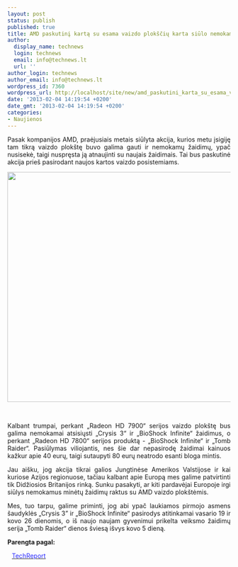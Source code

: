 ```yaml
---
layout: post
status: publish
published: true
title: AMD paskutinį kartą su esama vaizdo plokščių karta siūlo nemokamus žaidimus
author:
  display_name: technews
  login: technews
  email: info@technews.lt
  url: ''
author_login: technews
author_email: info@technews.lt
wordpress_id: 7360
wordpress_url: http://localhost/site/new/amd_paskutini_karta_su_esama_vaizdo_ploksciu_karta_siulo_nemokamus_zaidimus/
date: '2013-02-04 14:19:54 +0200'
date_gmt: '2013-02-04 14:19:54 +0200'
categories:
- Naujienos
---
```

<p style="text-align:justify">Pasak kompanijos AMD, praėjusiais metais siūlyta akcija, kurios metu įsigiję tam tikrą vaizdo plokštę buvo galima gauti ir nemokamų žaidimų, ypač nusisekė, taigi nuspręsta ją atnaujinti su naujais žaidimais. Tai bus paskutinė akcija prieš pasirodant naujos kartos vaizdo posistemiams.</p>
<p style="text-align:center"> <a target="blank" href="http://www.technologijos.lt/upload/image/n/technologijos/it/S-30942/amdoffefr.jpg"><img alt="" src="http://www.technologijos.lt/upload/image/n/technologijos/it/S-30942/1-amdoffefr.jpg" style="width: 520px;" /></a></p>
<div style="text-align:center"> <strong></strong><br/><em></em></div>
<div style="text-align:justify"><!--[if gte mso 9]><![endif]--><!--[if gte mso 9]><xml></p>
<p>  Normal<br />
  0</p>
<p>  false<br />
  false<br />
  false</p>
<p>  EN-US<br />
  X-NONE<br />
  X-NONE</p>
<p></xml><![endif]--><!--[if gte mso 9]><![endif]--><!--[if gte mso 10]></p>
<style>
 /* Style Definitions */<br />
 table.MsoNormalTable<br />
	{mso-style-name:"Table Normal";<br />
	mso-style-parent:"";<br />
	line-height:115%;<br />
	font-size:11.0pt;"Calibri","sans-serif";}<br />
</style>
<p><![endif]--><!--[if gte mso 9]><![endif]--><!--[if gte mso 9]><xml></p>
<p>  Normal<br />
  0</p>
<p>  false<br />
  false<br />
  false</p>
<p>  EN-US<br />
  X-NONE<br />
  X-NONE</p>
<p></xml><![endif]--><!--[if gte mso 9]><![endif]--><!--[if gte mso 10]></p>
<style>
 /* Style Definitions */<br />
 table.MsoNormalTable<br />
	{mso-style-name:"Table Normal";<br />
	mso-style-parent:"";<br />
	line-height:115%;<br />
	font-size:11.0pt;"Calibri","sans-serif";}<br />
</style>
<p><![endif]--></p>
<p><span>Kalbant trumpai, perkant &bdquo;Radeon HD 7900&ldquo; serijos vaizdo plokštę bus galima nemokamai atsisiųsti &bdquo;Crysis 3&ldquo; ir &bdquo;BioShock Infinite&ldquo; žaidimus, o perkant &bdquo;Radeon HD 7800&ldquo; serijos produktą - &bdquo;BioShock Infinite&ldquo; ir &bdquo;Tomb Raider&ldquo;. Pasiūlymas viliojantis, nes šie dar nepasirodę žaidimai kainuos kažkur apie 40 eurų, taigi sutaupyti 80 eurų neatrodo esanti bloga mintis.</span></p>
<p><span>Jau aišku, jog akcija tikrai galios Jungtinėse Amerikos Valstijose ir kai kuriose Azijos regionuose, tačiau kalbant apie Europą mes galime patvirtinti tik Didžiosios Britanijos rinką. Sunku pasakyti, ar kiti pardavėjai Europoje irgi siūlys nemokamus minėtų žaidimų raktus su AMD vaizdo plokštėmis.</span></p>
<p><span>Mes, tuo tarpu, galime priminti, jog abi ypač laukiamos pirmojo asmens šaudyklės &bdquo;Crysis 3&rdquo; ir &bdquo;BioShock Infinite&ldquo; pasirodys </span><span>atitinkamai</span><span> vasario 19 ir kovo 26 dienomis, o iš naujo naujam gyvenimui prikelta veiksmo žaidimų serija &bdquo;Tomb Raider&ldquo; dienos šviesą išvys kovo 5 dieną.</span></p>
</div>
<p><strong>Parengta pagal:</strong></p>
<p style="margin:0px 0px 0px 10px"><a target="blank" href="http://techreport.com/news/24306/new-amd-bundle-includes-crysis-3-bioshock-infinite-tomb-raider"><span style="color:#2E2EFE">TechReport</span></a></p>
